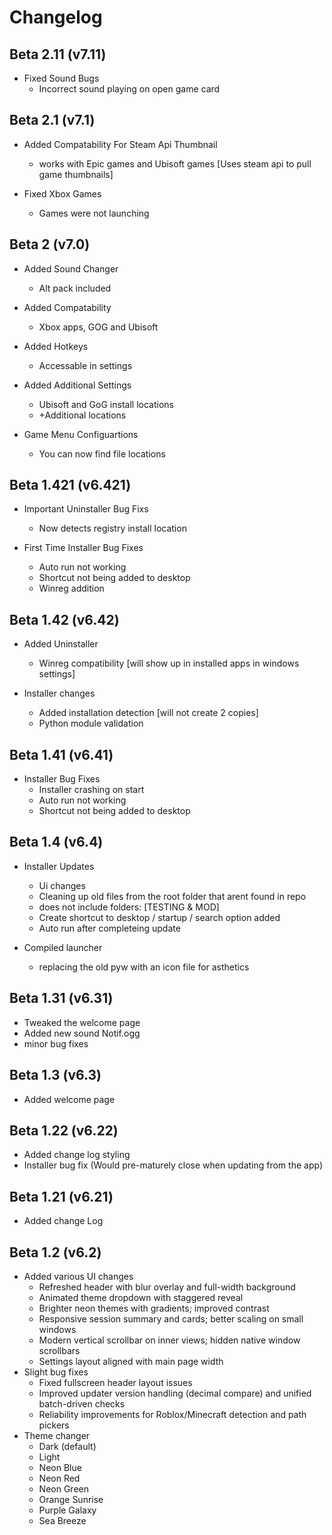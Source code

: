 # Changelog

## Beta 2.11 (v7.11)
- Fixed Sound Bugs
  - Incorrect sound playing on open game card

## Beta 2.1 (v7.1)
- Added Compatability For Steam Api Thumbnail 
  - works with Epic games and Ubisoft games [Uses steam api to pull game thumbnails]

- Fixed Xbox Games 
  - Games were not launching  

## Beta 2 (v7.0)
- Added Sound Changer
  - Alt pack included

- Added Compatability
  - Xbox apps, GOG and Ubisoft

- Added Hotkeys
  - Accessable in settings

- Added Additional Settings
  - Ubisoft and GoG install locations
  - +Additional locations

- Game Menu Configuartions
  - You can now find file locations

## Beta 1.421 (v6.421)
- Important Uninstaller Bug Fixs
  - Now detects registry install location

- First Time Installer Bug Fixes
  - Auto run not working
  - Shortcut not being added to desktop
  - Winreg addition

## Beta 1.42 (v6.42)

- Added Uninstaller 
  - Winreg compatibility [will show up in installed apps in windows settings]

- Installer changes
  - Added installation detection [will not create 2 copies]
  - Python module validation 

## Beta 1.41 (v6.41)

- Installer Bug Fixes 
  - Installer crashing on start 
  - Auto run not working
  - Shortcut not being added to desktop

## Beta 1.4 (v6.4)

- Installer Updates 
  - Ui changes
  - Cleaning up old files from the root folder that arent found in repo
  - does not include folders: [TESTING & MOD]
  - Create shortcut to desktop / startup / search option added
  - Auto run after completeing update

- Compiled launcher
  - replacing the old pyw with an icon file for asthetics

## Beta 1.31 (v6.31)

- Tweaked the welcome page
- Added new sound Notif.ogg
- minor bug fixes

## Beta 1.3 (v6.3)

- Added welcome page

## Beta 1.22 (v6.22)

- Added change log styling
- Installer bug fix (Would pre-maturely close when updating from the app)

## Beta 1.21 (v6.21)

- Added change Log

## Beta 1.2 (v6.2)

- Added various UI changes
  - Refreshed header with blur overlay and full-width background
  - Animated theme dropdown with staggered reveal
  - Brighter neon themes with gradients; improved contrast
  - Responsive session summary and cards; better scaling on small windows
  - Modern vertical scrollbar on inner views; hidden native window scrollbars
  - Settings layout aligned with main page width
- Slight bug fixes
  - Fixed fullscreen header layout issues
  - Improved updater version handling (decimal compare) and unified batch-driven checks
  - Reliability improvements for Roblox/Minecraft detection and path pickers
- Theme changer
  - Dark (default)
  - Light
  - Neon Blue
  - Neon Red
  - Neon Green
  - Orange Sunrise
  - Purple Galaxy
  - Sea Breeze